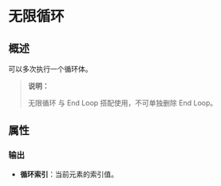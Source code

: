 # 无限循环

## 概述

可以多次执行一个循环体。

> **说明：**
>
> 无限循环 与 End Loop 搭配使用，不可单独删除 End Loop。

## 属性

### 输出

- **循环索引**：当前元素的索引值。
